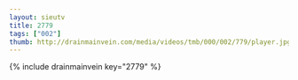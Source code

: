 ```yaml
--- 
layout: sieutv
title: 2779
tags: ["002"]
thumb: http://drainmainvein.com/media/videos/tmb/000/002/779/player.jpg
---
```

{% include drainmainvein key="2779" %} 
